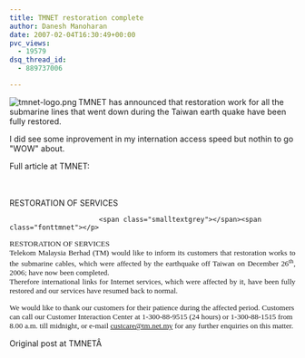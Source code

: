 ```yaml
---
title: TMNET restoration complete
author: Danesh Manoharan
date: 2007-02-04T16:30:49+00:00
pvc_views:
  - 19579
dsq_thread_id:
  - 889737006

---
```

[<img src="/techblog/wp-content/uploads/2007/01/tmnet-logo.png" title="tmnet-logo.png" alt="tmnet-logo.png" align="left" />][1]TMNET has announced that restoration work for all the submarine lines that went down during the Taiwan earth quake have been fully restored.

I did see some inprovement in my internation access speed but nothin to go "WOW" about.

Full article at TMNET:

<span class="smalltextblack"><span class="smalltextblack"><br /> </span></span> <span class="fontSoalan"><br /> RESTORATION OF SERVICES</span>

                          <span class="smalltextgrey"></span><span class="fonttmnet"></p> 

<p class="MsoNormal" style="margin: 0in 0in 0pt; text-align: justify">
  <span style="font-size: 10pt; font-family: Verdana">RESTORATION OF SERVICES<o:p></o:p></span>
</p>

<p class="MsoNormal" style="margin: 0in 0in 0pt; text-align: justify">
  <span style="font-size: 10pt; font-family: Verdana">Telekom Malaysia Berhad (TM) would like to inform its customers that restoration works to the submarine cables, which were affected by the earthquake off <st1:place w:st="on"><st1:country-region w:st="on">Taiwan</st1:country-region></st1:place> on December 26<sup>th</sup>, 2006; have now been completed. <o:p></o:p></span>
</p>

<p class="MsoNormal" style="margin: 0in 0in 0pt; text-align: justify">
  <span style="font-size: 10pt; font-family: Verdana">Therefore international links for Internet services, which were affected by it, have been fully restored and our services have resumed back to normal. <o:p></o:p></span>
</p>

<p>
  <span style="font-size: 10pt; font-family: Verdana">We would like to thank our customers for their patience during the affected period. Customers can call our <st1:place w:st="on"><st1:placename w:st="on">Customer</st1:placename> <st1:placename w:st="on">Interaction</st1:placename> <st1:placetype w:st="on">Center</st1:placetype></st1:place> at 1-300-88-9515 (24 hours) or 1-300-88-1515 from 8.00 a.m. till midnight, or e-mail <a href="mailto:custcare@tm.net.my">custcare@tm.net.my</a> for any further enquiries on this matter.</span>
</p>

<p>
  Original post at TMNETÂ 
</p>

<p>
  </span>
</p>

 [1]: /techblog/wp-content/uploads/2007/01/tmnet-logo.png "tmnet-logo.png"